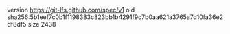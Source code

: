 version https://git-lfs.github.com/spec/v1
oid sha256:5b1eef7c0b1f1198383c823bb1b4291f9c7b0aa621a3765a7d10fa36e2df8df5
size 2438
